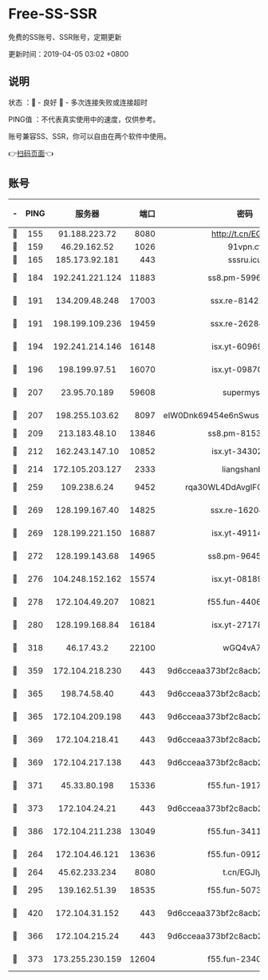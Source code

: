 # Free-SS-SSR

免费的SS账号、SSR账号，定期更新

更新时间：2019-04-05 03:02 +0800

## 说明

状态     ：🙂 - 良好 🙁 - 多次连接失败或连接超时

PING值   ：不代表真实使用中的速度，仅供参考。

账号兼容SS、SSR，你可以自由在两个软件中使用。

👉[扫码页面](https://liesauer.github.io/Free-SS-SSR/)👈

## 账号

|-|PING|服务器|端口|密码|加密方式|区域|
|:----:|:----:|:-----:|-----:|:----:|:----:|:----:|
|🙂|155|91.188.223.72|8080|http://t.cn/EGJIyrl|rc4-md5|RU|
|🙂|159|46.29.162.52|1026|91vpn.cf|rc4-md5|RU|
|🙂|165|185.173.92.181|443|sssru.icu|rc4-md5|RU|
|🙂|184|192.241.221.124|11883|ss8.pm-59969205|aes-256-cfb|US|
|🙂|191|134.209.48.248|17003|ssx.re-81422235|aes-256-cfb|US|
|🙂|191|198.199.109.236|19459|ssx.re-26284285|aes-256-cfb|US|
|🙂|194|192.241.214.146|16148|isx.yt-60969172|aes-256-cfb|US|
|🙂|196|198.199.97.51|16070|isx.yt-09870263|aes-256-cfb|US|
|🙂|207|23.95.70.189|59608|supermyssr|chacha20-ietf|US|
|🙂|207|198.255.103.62|8097|eIW0Dnk69454e6nSwuspv9DmS201tQ0D|aes-256-cfb|US|
|🙂|209|213.183.48.10|13846|ss8.pm-81534846|rc4-md5|RU|
|🙂|212|162.243.147.10|10852|isx.yt-34302629|aes-256-cfb|US|
|🙂|214|172.105.203.127|2333|liangshanbo|chacha20|JP|
|🙂|259|109.238.6.24|9452|rqa30WL4DdAvgIFG6Fs3znzTa|aes-256-cfb|FR|
|🙂|269|128.199.167.40|14825|ssx.re-16204050|aes-256-cfb|SG|
|🙂|269|128.199.221.150|16887|isx.yt-49114342|aes-256-cfb|SG|
|🙂|272|128.199.143.68|14965|ss8.pm-96456884|aes-256-cfb|SG|
|🙂|276|104.248.152.162|15574|isx.yt-08189375|aes-256-cfb|SG|
|🙂|278|172.104.49.207|10821|f55.fun-44065715|aes-256-cfb|SG|
|🙂|280|128.199.168.84|16184|isx.yt-27178313|aes-256-cfb|SG|
|🙂|318|46.17.43.2|22100|wGQ4vA7D|aes-256-gcm|RU|
|🙂|359|172.104.218.230|443|9d6cceaa373bf2c8acb22e60b6a58be6|aes-256-cfb|US|
|🙂|365|198.74.58.40|443|9d6cceaa373bf2c8acb22e60b6a58be6|aes-256-cfb|US|
|🙂|365|172.104.209.198|443|9d6cceaa373bf2c8acb22e60b6a58be6|aes-256-cfb|US|
|🙂|369|172.104.218.41|443|9d6cceaa373bf2c8acb22e60b6a58be6|aes-256-cfb|US|
|🙂|369|172.104.217.138|443|9d6cceaa373bf2c8acb22e60b6a58be6|aes-256-cfb|US|
|🙂|371|45.33.80.198|15336|f55.fun-19171645|aes-256-cfb|US|
|🙂|373|172.104.24.21|443|9d6cceaa373bf2c8acb22e60b6a58be6|aes-256-cfb|US|
|🙂|386|172.104.211.238|13049|f55.fun-34116982|aes-256-cfb|US|
|🙂|264|172.104.46.121|13636|f55.fun-09121749|aes-256-cfb|SG|
|🙂|264|45.62.233.234|8080|t.cn/EGJIyrl|rc4-md5|CA|
|🙂|295|139.162.51.39|18535|f55.fun-50730747|aes-256-cfb|SG|
|🙂|420|172.104.31.152|443|9d6cceaa373bf2c8acb22e60b6a58be6|aes-256-cfb|US|
|🙁|366|172.104.215.24|443|9d6cceaa373bf2c8acb22e60b6a58be6|aes-256-cfb|US|
|🙁|373|173.255.230.159|12604|f55.fun-23403272|aes-256-cfb|US|
